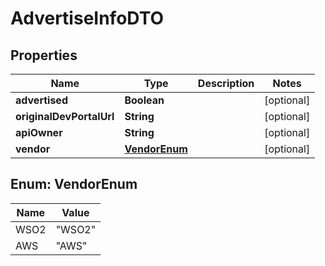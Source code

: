

# AdvertiseInfoDTO

## Properties

Name | Type | Description | Notes
------------ | ------------- | ------------- | -------------
**advertised** | **Boolean** |  |  [optional]
**originalDevPortalUrl** | **String** |  |  [optional]
**apiOwner** | **String** |  |  [optional]
**vendor** | [**VendorEnum**](#VendorEnum) |  |  [optional]



## Enum: VendorEnum

Name | Value
---- | -----
WSO2 | &quot;WSO2&quot;
AWS | &quot;AWS&quot;



